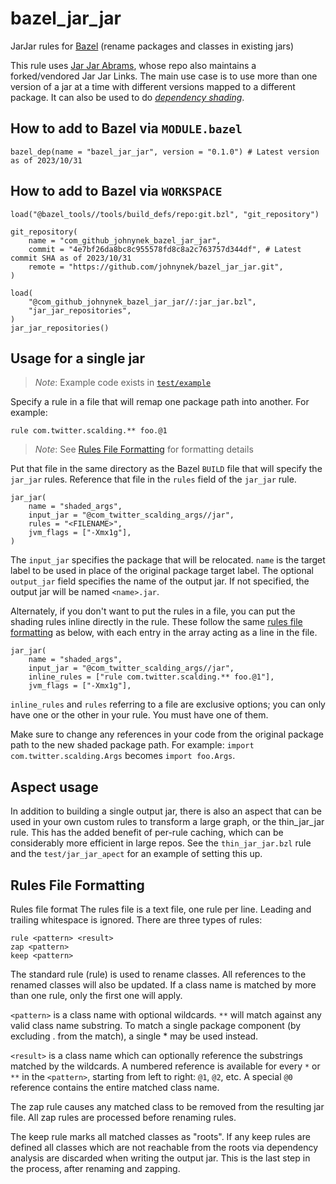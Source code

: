 # bazel_jar_jar

JarJar rules for [Bazel](https://bazel.build/) (rename packages and classes in existing jars)

This rule uses [Jar Jar Abrams](https://github.com/eed3si9n/jarjar-abrams), whose repo also maintains a forked/vendored Jar Jar Links.
The main use case is to use more than one version of a jar at a time with different versions mapped to a different package. It can also be used to do [*dependency shading*](https://softwareengineering.stackexchange.com/questions/297276/what-is-a-shaded-java-dependency).

## How to add to Bazel via `MODULE.bazel`

```starlark
bazel_dep(name = "bazel_jar_jar", version = "0.1.0") # Latest version as of 2023/10/31
```

## How to add to Bazel via `WORKSPACE`

```starlark
load("@bazel_tools//tools/build_defs/repo:git.bzl", "git_repository")

git_repository(
    name = "com_github_johnynek_bazel_jar_jar",
    commit = "4e7bf26da8bc8c955578fd8c8a2c763757d344df", # Latest commit SHA as of 2023/10/31
    remote = "https://github.com/johnynek/bazel_jar_jar.git",
)

load(
    "@com_github_johnynek_bazel_jar_jar//:jar_jar.bzl",
    "jar_jar_repositories",
)
jar_jar_repositories()
```


## Usage for a single jar

> _Note_: Example code exists in [`test/example`](/test/jar_jar/example)

Specify a rule in a file that will remap one package path into another. For example:

```
rule com.twitter.scalding.** foo.@1
```

> _Note_: See [Rules File Formatting](#rules-file-formatting) for formatting details

Put that file in the same directory as the Bazel `BUILD` file that will specify the `jar_jar` rules. Reference that file in the `rules` field of the `jar_jar` rule.

```
jar_jar(
    name = "shaded_args",
    input_jar = "@com_twitter_scalding_args//jar",
    rules = "<FILENAME>",
    jvm_flags = ["-Xmx1g"],
)
```

The `input_jar` specifies the package that will be relocated. `name` is the target label to be used in place of the original package target label.
The optional `output_jar` field specifies the name of the output jar. If not specified, the output jar will be named `<name>.jar`.

Alternately, if you don't want to put the rules in a file, you can put the shading rules inline directly in the rule.  These follow the same
[rules file formatting](#rules-file-formatting) as below, with each entry in the array acting as a line in the file.
```
jar_jar(
    name = "shaded_args",
    input_jar = "@com_twitter_scalding_args//jar",
    inline_rules = ["rule com.twitter.scalding.** foo.@1"],
    jvm_flags = ["-Xmx1g"],
```
`inline_rules` and `rules` referring to a file are exclusive options; you can only have one or the other in your rule.  You must have one of them.

Make sure to change any references in your code from the original package path to the new shaded package path. For example: `import com.twitter.scalding.Args` becomes `import foo.Args`.

## Aspect usage

In addition to building a single output jar, there is also an aspect that can be used in your own custom rules to
transform a large graph, or the thin_jar_jar rule. This has the added benefit of per-rule caching, which can be considerably more efficient in large repos.
See the `thin_jar_jar.bzl` rule and the `test/jar_jar_apect` for an example of setting this up.

## Rules File Formatting

Rules file format
The rules file is a text file, one rule per line. Leading and trailing whitespace is ignored. There are three types of rules:

```
rule <pattern> <result>
zap <pattern>
keep <pattern>
```

The standard rule (rule) is used to rename classes. All references to the renamed classes will also be updated. If a class name is matched by more than one rule, only the first one will apply.

`<pattern>` is a class name with optional wildcards. `**` will match against any valid class name substring. To match a single package component (by excluding . from the match), a single * may be used instead.

`<result>` is a class name which can optionally reference the substrings matched by the wildcards. A numbered reference is available for every `*` or `**` in the `<pattern>`, starting from left to right: `@1`, `@2`, etc. A special `@0` reference contains the entire matched class name.

The zap rule causes any matched class to be removed from the resulting jar file. All zap rules are processed before renaming rules.

The keep rule marks all matched classes as "roots". If any keep rules are defined all classes which are not reachable from the roots via dependency analysis are discarded when writing the output jar. This is the last step in the process, after renaming and zapping.

